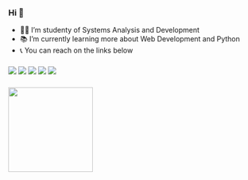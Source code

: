 ### Hi 👋
- 👩‍🎓 I’m studenty of Systems Analysis and Development
- 📚 I’m currently learning more about Web Development and Python
- 📞 You can reach on the links below

### 

[<img src="https://img.shields.io/badge/twitter-%231DA1F2.svg?&style=for-the-badge&logo=twitter&logoColor=white" />](https://twitter.com/emily_fiirst) [<img src="https://img.shields.io/badge/linkedin-%230077B5.svg?&style=for-the-badge&logo=linkedin&logoColor=white" />](https://www.linkedin.com/in/emilianyfiirst/) [<img src = "https://img.shields.io/badge/instagram-%23E4405F.svg?&style=for-the-badge&logo=instagram&logoColor=white">](https://www.instagram.com/emilyfiirst/) [<img src = "https://img.shields.io/badge/facebook-%231877F2.svg?&style=for-the-badge&logo=facebook&logoColor=white">](https://www.facebook.com/emilyfiirst) [<img src = "https://img.shields.io/badge/spotify-%1ED761.svg?&style=for-the-badge&logo=spotify&logoColor=white">](https://open.spotify.com/user/12148661749)

###

<!-- ![YOUR github stats](https://github-readme-stats.vercel.app/api?username=emilyfiirst) -->
<a href="https://github.com/emilyfiirst/github-readme-stats">
  <img align="center" src="https://github-readme-stats-lohhans.vercel.app/api/top-langs/?username=emilyfiirst&layout=compact&hide=Tex,VHDL,Jupyter%20Notebook&theme=dark&custom_title=Most%20Used%20Languages%20%28by%20code%20lines%29" height="170" />
</a>

